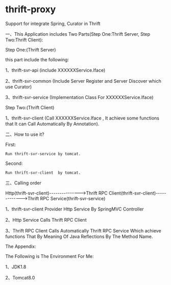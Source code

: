# thrift-proxy
Support for integrate Spring, Curator in Thrift

一、This Application includes Two Parts(Step One:Thrift Server, Step Two:Thrift Client):

Step One:(Thrift Server)

this part include the following:

1、thrift-svr-api (include XXXXXXService.Iface)

2、thrift-svr-common (Include Server Register and Server Discover which use Curator)

3、thrift-svr-service (Implementation Class For XXXXXXService.Iface)

Step Two:(Thrift Client)

1、thrift-svr-client (Call XXXXXXService.Iface , It achieve some functions that It can Call Automatically By Annotation).


二、How to use it?

First:

    Run thrift-svr-service by tomcat.

Second:

    Run thrift-svr-client  by tomcat.

三、Calling order

Http(thrift-svr-client)--------------->Thrift RPC Client(thrift-svr-client)------------->Thrift RPC Service(thrift-svr-service)

1、thrift-svr-client Provider Http Service By SpringMVC Controller

2、Http Service Calls Thrift RPC Client

3、Thrift RPC Client Calls Automatically Thrift RPC Service Which achieve functions That By Meaning Of Java Reflections By The Method Name.


The Appendix:

The Following is The Environment For Me:

1、JDK1.8

2、Tomcat8.0
